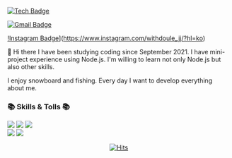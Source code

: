 <div align=left>
  
[![Tech Badge](http://img.shields.io/badge/-Tech%20blog-black?style=flat-square&logo=github&link=https://www.notion.so/e39bc83666d84a79b9bc5396b7320f33)](https://www.notion.so/e39bc83666d84a79b9bc5396b7320f33)

[![Gmail Badge](https://img.shields.io/badge/Gmail-d14836?style=flat-square&logo=Gmail&logoColor=white&link=mailto:xox123558@gmail.com)](mailto:xox123558@gmail.com)
  
[!Instagram Badge](https://img.shields.io/badge/instagram-E4405F?style=flat-square&logo=instagram&logoColor=white&link=https://www.instagram.com/withdoule_jj/?hl=ko)](https://www.instagram.com/withdoule_jj/?hl=ko)
	
</div>

👋 Hi there 
I have been studying coding since September 2021.
I have mini-project experience using Node.js.
I'm willing to learn not only Node.js but also other skills.

I enjoy snowboard and fishing.
Every day I want to develop everything about me.

### 📚 Skills & Tolls 📚

<div align=left>

<img src="https://img.shields.io/badge/Node.js-339933?style=flat-square&logo=Node.js&logoColor=white"/>
<img src="https://img.shields.io/badge/JavaScript-F7DF1E?style=flat-square&logo=JavaScript&logoColor=white"/>
<img src="https://img.shields.io/badge/TypeScript-3178C6?style=flat-square&logo=TypeScript&logoColor=white"/>
<br>
<img src="https://img.shields.io/badge/MySQL-4479A1?style=flat-square&logo=MySQL&logoColor=white"/>
<img src="https://img.shields.io/badge/Git-F05032?style=flat-square&logo=Git&logoColor=white"/>
</div>
  

<div align=center>
 
[![Hits](https://hits.seeyoufarm.com/api/count/incr/badge.svg?url=https%3A%2F%2Fgithub.com%2FJangJaeWon22&count_bg=%2379C83D&title_bg=%23555555&icon=&icon_color=%23E7E7E7&title=hits&edge_flat=false)](https://hits.seeyoufarm.com)
  
</div>

  
  
  
<!--
**JangJaeWon22/JangJaeWon22** is a ✨ _special_ ✨ repository because its `README.md` (this file) appears on your GitHub profile.

Here are some ideas to get you started:

- 🔭 I’m currently working on ...
- 🌱 I’m currently learning ...
- 👯 I’m looking to collaborate on ...
- 🤔 I’m looking for help with ...
- 💬 Ask me about ...
- 📫 How to reach me: ...
- 😄 Pronouns: ...
- ⚡ Fun fact: ...
-->
